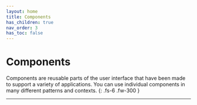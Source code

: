 ```yaml
---
layout: home
title: Components
has_children: true
nav_order: 3
has_toc: false
---
```


# Components

Components are reusable parts of the user interface that have been made to support a variety of applications. You can use individual components in many different patterns and contexts.
{: .fs-6 .fw-300 }

---
